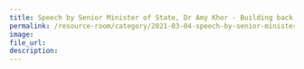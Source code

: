 ```yaml
---  
title: Speech by Senior Minister of State, Dr Amy Khor - Building back Stronger, Towards a Liveable and Endearing Home
permalink: /resource-room/category/2021-03-04-speech-by-senior-minister-of-state-dr-amy-khor-at-cos-2021
image:  
file_url:  
description:  
---  
```

